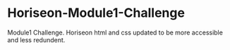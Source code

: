 # Horiseon-Module1-Challenge
Module1 Challenge. Horiseon html and css updated to be more accessible and less redundent.
